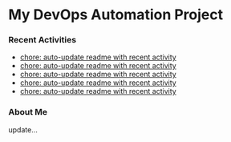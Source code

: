 # My DevOps Automation Project

### Recent Activities
<!-- activity:START -->
- [chore: auto-update readme with recent activity](https://github.com/kaigiii/mybowling-app/commit/41a3af793ffe45433fb0fd04838e0f672e6cf1bf)
- [chore: auto-update readme with recent activity](https://github.com/kaigiii/mybowling-app/commit/73c0970bc68f0d97637546f863b2f98ac7628ef1)
- [chore: auto-update readme with recent activity](https://github.com/kaigiii/mybowling-app/commit/ec6931d6b08cd6aa3d1a4dc8c2a86896df7f7f57)
- [chore: auto-update readme with recent activity](https://github.com/kaigiii/mybowling-app/commit/d996a5f63328517d08cf615c3ac093f514a6614f)
- [chore: auto-update readme with recent activity](https://github.com/kaigiii/mybowling-app/commit/16f1f7127c12d7c7f89a582a344ab49580e3870d)
<!-- activity:END -->

### About Me
<!-- MYLINKS:START -->
<!-- MYLINKS:END -->

update...
